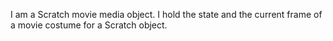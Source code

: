 I am a Scratch movie media object. I hold the state and the current frame of a movie costume for a Scratch object.
